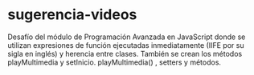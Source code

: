 # sugerencia-videos
Desafío del módulo de Programación Avanzada en JavaScript donde se utilizan expresiones de función ejecutadas inmediatamente (IIFE por su sigla en inglés) y herencia entre clases. También se crean los métodos playMultimedia y setInicio. playMultimedia() , setters y métodos.
